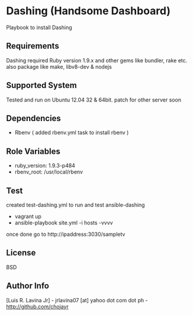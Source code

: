 # Dashing (Handsome Dashboard) 

Playbook to install Dashing 


## Requirements

Dashing required Ruby version 1.9.x and other gems like bundler, rake etc.
also package like make, libv8-dev & nodejs


## Supported System

Tested and run on Ubuntu 12.04 32 & 64bit. patch for other server soon  


## Dependencies 

* Rbenv ( added rbenv.yml task to install rbenv )


## Role Variables

* ruby_version: 1.9.3-p484
* rbenv_root: /usr/local/rbenv


## Test

created test-dashing.yml to run and test ansible-dashing

- vagrant up 
- ansible-playbook site.yml -i hosts -vvvv

once done go to http://ipaddress:3030/sampletv


## License

BSD


## Author Info

[Luis R. Lavina Jr] - jrlavina07 [at] yahoo dot com dot ph
		    - http://github.com/chojayr

